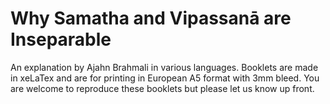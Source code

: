 # Why Samatha and Vipassanā are Inseparable

An explanation by Ajahn Brahmali in various languages.
Booklets are made in xeLaTex and are for printing in European A5 format with 3mm bleed.
You are welcome to reproduce these booklets but please let us know up front.
